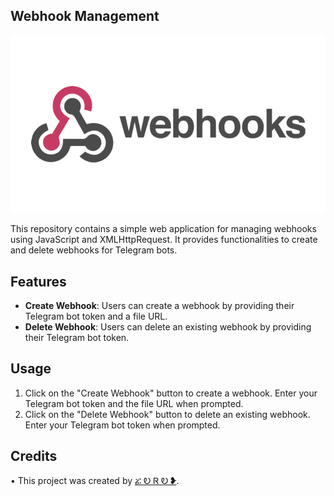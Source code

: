 ## Webhook Management

![Banner](banner_image.jpg)

This repository contains a simple web application for managing webhooks using JavaScript and XMLHttpRequest. It provides functionalities to create and delete webhooks for Telegram bots.

## Features

- **Create Webhook**: Users can create a webhook by providing their Telegram bot token and a file URL.
- **Delete Webhook**: Users can delete an existing webhook by providing their Telegram bot token.

## Usage

1. Click on the "Create Webhook" button to create a webhook. Enter your Telegram bot token and the file URL when prompted.
2. Click on the "Delete Webhook" button to delete an existing webhook. Enter your Telegram bot token when prompted.

## Credits
• This project was created by [ፚ Ꭷ Ꮢ Ꭷ ❥](https://t.me/ZORO2045).
